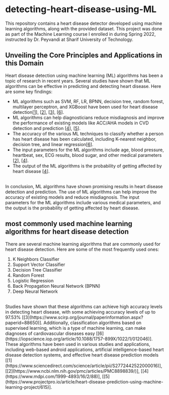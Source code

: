 # detecting-heart-disease-using-ML

This repository contains a heart disease detector developed using machine learning algorithms, along with the provided dataset. This project was done as part of the Machine Learning course I enrolled in during Spring 2022, instructed by Dr. Peyvandi at Sharif University of Technology.
<br>

## Unveiling the Core Principles and Applications in this Domain
Heart disease detection using machine learning (ML) algorithms has been a topic of research in recent years. Several studies have shown that ML algorithms can be effective in predicting and detecting heart disease. Here are some key findings:
- ML algorithms such as SVM, RF, LR, BPNN, decision tree, random forest, multilayer perceptron, and XGBoost have been used for heart disease detection[[1](https://www.ncbi.nlm.nih.gov/pmc/articles/PMC8898839/)], [[2](https://www.mdpi.com/1999-4893/16/2/88)], [[3](https://www.frontiersin.org/articles/10.3389/fmed.2023.1150933)], [[6](https://iopscience.iop.org/article/10.1088/1742-6596/2161/1/012013/pdf)].
- ML algorithms can help diagnosticians reduce misdiagnosis and improve the performance of existing models like ACC/AHA models in CVD detection and prediction [[4](https://www.scirp.org/journal/paperinformation.aspx?paperid=88650)], [[5](https://iopscience.iop.org/article/10.1088/1757-899X/1022/1/012046)].
- The accuracy of the various ML techniques to classify whether a person has heart disease has been calculated, including K-nearest neighbor, decision tree, and linear regression[[6](https://iopscience.iop.org/article/10.1088/1742-6596/2161/1/012013/pdf)].
- The input parameters for the ML algorithms include age, blood pressure, heartbeat, sex, ECG results, blood sugar, and other medical parameters [[2](https://www.mdpi.com/1999-4893/16/2/88)], [[4](https://www.scirp.org/journal/paperinformation.aspx?paperid=88650)].
- The output of the ML algorithms is the probability of getting affected by heart disease [[4](https://www.scirp.org/journal/paperinformation.aspx?paperid=88650)].
<br>
In conclusion, ML algorithms have shown promising results in heart disease detection and prediction. The use of ML algorithms can help improve the accuracy of existing models and reduce misdiagnosis. The input parameters for the ML algorithms include various medical parameters, and the output is the probability of getting affected by heart disease.

## most commonly used machine learning algorithms for heart disease detection
There are several machine learning algorithms that are commonly used for heart disease detection. Here are some of the most frequently used ones:
1. K Neighbors Classifier
2. Support Vector Classifier
3. Decision Tree Classifier
4. Random Forest
5. Logistic Regression
6. Back Propagation Neural Network (BPNN)
7. Deep Neural Network
<br>
Studies have shown that these algorithms can achieve high accuracy levels in detecting heart disease, with some achieving accuracy levels of up to 97.53% [[3](https://www.scirp.org/journal/paperinformation.aspx?paperid=88650)]. Additionally, classification algorithms based on supervised learning, which is a type of machine learning, can make diagnoses of cardiovascular diseases easy [[6](https://iopscience.iop.org/article/10.1088/1757-899X/1022/1/012046)]. These algorithms have been used in various studies and applications, including web-based android applications, artificial intelligence-based heart disease detection systems, and effective heart disease prediction models [[1](https://www.sciencedirect.com/science/article/pii/S2772442522000016)], [[2](https://www.ncbi.nlm.nih.gov/pmc/articles/PMC8898839/)], [[4](https://www.mdpi.com/1999-4893/16/2/88)], [[5](https://www.projectpro.io/article/heart-disease-prediction-using-machine-learning-project/615)].
